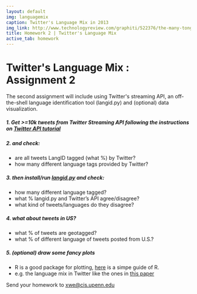 ```yaml
---
layout: default
img: languagemix
caption: Twitter's Language Mix in 2013  
img_link: http://www.technologyreview.com/graphiti/522376/the-many-tongues-of-twitter/
title: Homework 2 | Twitter's Language Mix
active_tab: homework
---
```




Twitter's Language Mix <span class="text-muted">: Assignment 2</span> 
=============================================================

The second assignment will include using Twitter's streaming API, an off-the-shell language identification tool (langid.py) and (optional) data visualization.

##### 1. Get >=10k tweets from Twitter Streaming API following the instructions on [Twitter API tutorial](/twittertutorial.html) 

##### 2. and check:
- are all tweets LangID tagged (what %) by Twitter?
- how many different language tags provided by Twitter?

##### 3. then install/run [langid.py](https://github.com/saffsd/langid.py) and check:
- how many different language tagged?
- what % langid.py and Twitter’s API agree/disagree?
- what kind of tweets/languages do they disagree?

##### 4. what about tweets in US?
- what % of tweets are geotagged?
- what % of different language of tweets posted from U.S.?

##### 5. (optional) draw some fancy plots 
- R is a good package for plotting, [here](http://www.statmethods.net/) is a simpe guide of R. 
- e.g. the language mix in Twitter like the ones in [this paper](http://journals.plos.org/plosone/article?id=10.1371/journal.pone.0061981)


Send your homework to xwe@cis.upenn.edu






